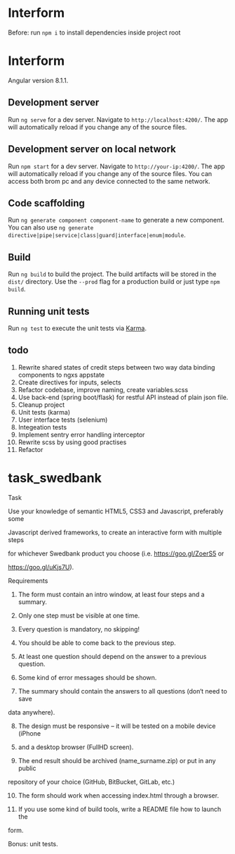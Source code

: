 # Interform
Before:
run `npm i` to install dependencies inside project root

# Interform
Angular version 8.1.1.

## Development server
Run `ng serve` for a dev server. Navigate to `http://localhost:4200/`. The app will automatically reload if you change any of the source files.

## Development server on local network
Run `npm start` for a dev server. Navigate to `http://your-ip:4200/`. The app will automatically reload if you change any of the source files. You can access both brom pc and any device connected to the same network.

## Code scaffolding
Run `ng generate component component-name` to generate a new component. You can also use `ng generate directive|pipe|service|class|guard|interface|enum|module`.

## Build
Run `ng build` to build the project. The build artifacts will be stored in the `dist/` directory. Use the `--prod` flag for a production build or just type `npm build`.

## Running unit tests
Run `ng test` to execute the unit tests via [Karma](https://karma-runner.github.io).

## todo
1. Rewrite shared states of credit steps between two way data binding components to ngxs appstate
2. Create directives for inputs, selects
3. Refactor codebase, improve naming, create variables.scss
4. Use back-end (spring boot/flask) for restful API instead of plain json file.
5. Cleanup project
6. Unit tests (karma)
7. User interface tests (selenium)
8. Integeation tests
9. Implement sentry error handling interceptor
10. Rewrite scss by using good practises
11. Refactor

# task_swedbank
Task

Use your knowledge of semantic HTML5, CSS3 and Javascript, preferably some

Javascript derived frameworks, to create an interactive form with multiple steps

for whichever Swedbank product you choose (i.e. https://goo.gl/ZoerS5 or

https://goo.gl/uKjs7U).

 

Requirements

1. The form must contain an intro window, at least four steps and a summary.

2. Only one step must be visible at one time.

3. Every question is mandatory, no skipping!

4. You should be able to come back to the previous step.

5. At least one question should depend on the answer to a previous question.

6. Some kind of error messages should be shown.

7. The summary should contain the answers to all questions (don‘t need to save

data anywhere).

8. The design must be responsive – it will be tested on a mobile device (iPhone

5) and a desktop browser (FullHD screen).

9. The end result should be archived (name_surname.zip) or put in any public

repository of your choice (GitHub, BitBucket, GitLab, etc.)

10. The form should work when accessing index.html through a browser.

11. If you use some kind of build tools, write a README file how to launch the

form.

Bonus: unit tests.
